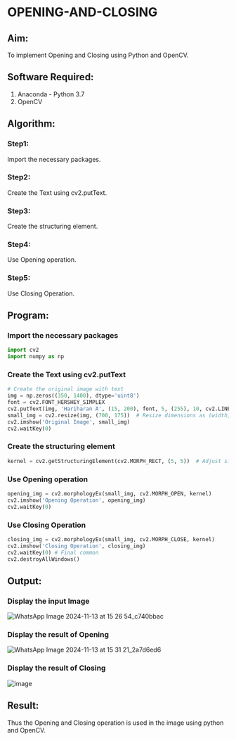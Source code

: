 # OPENING-AND-CLOSING

## Aim:
To implement Opening and Closing using Python and OpenCV.

## Software Required:
1. Anaconda - Python 3.7
2. OpenCV

## Algorithm:
### Step1:
Import the necessary packages.

### Step2:
Create the Text using cv2.putText.

### Step3:
Create the structuring element.

### Step4:
Use Opening operation.

### Step5:
Use Closing Operation.

## Program:
### Import the necessary packages
```python
import cv2
import numpy as np
```

### Create the Text using cv2.putText
```python
# Create the original image with text
img = np.zeros((350, 1400), dtype='uint8')
font = cv2.FONT_HERSHEY_SIMPLEX
cv2.putText(img, 'Hariharan A', (15, 200), font, 5, (255), 10, cv2.LINE_AA)
small_img = cv2.resize(img, (700, 175))  # Resize dimensions as (width, height)
cv2.imshow('Original Image', small_img)
cv2.waitKey(0)
```

### Create the structuring element
```python
kernel = cv2.getStructuringElement(cv2.MORPH_RECT, (5, 5))  # Adjust size as needed
```

### Use Opening operation
```python
opening_img = cv2.morphologyEx(small_img, cv2.MORPH_OPEN, kernel)
cv2.imshow('Opening Operation', opening_img)
cv2.waitKey(0)
```

### Use Closing Operation
```python
closing_img = cv2.morphologyEx(small_img, cv2.MORPH_CLOSE, kernel)
cv2.imshow('Closing Operation', closing_img)
cv2.waitKey(0) # Final common
cv2.destroyAllWindows()
```

## Output:
### Display the input Image
![WhatsApp Image 2024-11-13 at 15 26 54_c740bbac](https://github.com/user-attachments/assets/7506b232-29c0-46a6-86cb-c9671394e549)


### Display the result of Opening
![WhatsApp Image 2024-11-13 at 15 31 21_2a7d6ed6](https://github.com/user-attachments/assets/15fee61c-bd5c-4d39-84d3-88c76215ee7a)


### Display the result of Closing
![image](https://github.com/user-attachments/assets/84d7417c-a8bf-4a92-aa4e-fe10bc63b190)


## Result:
Thus the Opening and Closing operation is used in the image using python and OpenCV.
